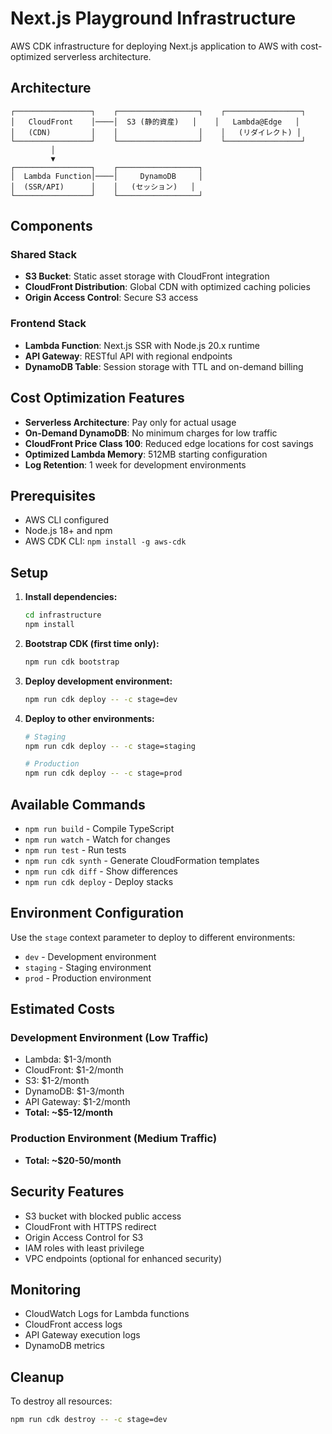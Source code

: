 # Next.js Playground Infrastructure

AWS CDK infrastructure for deploying Next.js application to AWS with cost-optimized serverless architecture.

## Architecture

```
┌─────────────────┐    ┌──────────────────┐    ┌─────────────────┐
│   CloudFront    │────│  S3 (静的資産)   │    │   Lambda@Edge   │
│   (CDN)         │    │                  │    │   (リダイレクト) │
└─────────────────┘    └──────────────────┘    └─────────────────┘
         │
         ▼
┌─────────────────┐    ┌──────────────────┐
│  Lambda Function│────│     DynamoDB     │
│  (SSR/API)      │    │   (セッション)   │
└─────────────────┘    └──────────────────┘
```

## Components

### Shared Stack
- **S3 Bucket**: Static asset storage with CloudFront integration
- **CloudFront Distribution**: Global CDN with optimized caching policies
- **Origin Access Control**: Secure S3 access

### Frontend Stack
- **Lambda Function**: Next.js SSR with Node.js 20.x runtime
- **API Gateway**: RESTful API with regional endpoints
- **DynamoDB Table**: Session storage with TTL and on-demand billing

## Cost Optimization Features

- **Serverless Architecture**: Pay only for actual usage
- **On-Demand DynamoDB**: No minimum charges for low traffic
- **CloudFront Price Class 100**: Reduced edge locations for cost savings
- **Optimized Lambda Memory**: 512MB starting configuration
- **Log Retention**: 1 week for development environments

## Prerequisites

- AWS CLI configured
- Node.js 18+ and npm
- AWS CDK CLI: `npm install -g aws-cdk`

## Setup

1. **Install dependencies:**
   ```bash
   cd infrastructure
   npm install
   ```

2. **Bootstrap CDK (first time only):**
   ```bash
   npm run cdk bootstrap
   ```

3. **Deploy development environment:**
   ```bash
   npm run cdk deploy -- -c stage=dev
   ```

4. **Deploy to other environments:**
   ```bash
   # Staging
   npm run cdk deploy -- -c stage=staging
   
   # Production
   npm run cdk deploy -- -c stage=prod
   ```

## Available Commands

- `npm run build` - Compile TypeScript
- `npm run watch` - Watch for changes
- `npm run test` - Run tests
- `npm run cdk synth` - Generate CloudFormation templates
- `npm run cdk diff` - Show differences
- `npm run cdk deploy` - Deploy stacks

## Environment Configuration

Use the `stage` context parameter to deploy to different environments:

- `dev` - Development environment
- `staging` - Staging environment
- `prod` - Production environment

## Estimated Costs

### Development Environment (Low Traffic)
- Lambda: $1-3/month
- CloudFront: $1-2/month
- S3: $1-2/month
- DynamoDB: $1-3/month
- API Gateway: $1-2/month
- **Total: ~$5-12/month**

### Production Environment (Medium Traffic)
- **Total: ~$20-50/month**

## Security Features

- S3 bucket with blocked public access
- CloudFront with HTTPS redirect
- Origin Access Control for S3
- IAM roles with least privilege
- VPC endpoints (optional for enhanced security)

## Monitoring

- CloudWatch Logs for Lambda functions
- CloudFront access logs
- API Gateway execution logs
- DynamoDB metrics

## Cleanup

To destroy all resources:
```bash
npm run cdk destroy -- -c stage=dev
```
